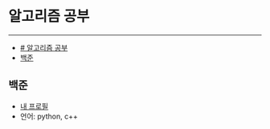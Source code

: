 # 알고리즘 공부
----------------------------------------------------------------
- [# 알고리즘 공부](#-알고리즘-공부)
- [백준](#백준)

## 백준
+ [내 프로필](https://www.acmicpc.net/user/cute_jjang)
+ 언어: python, c++